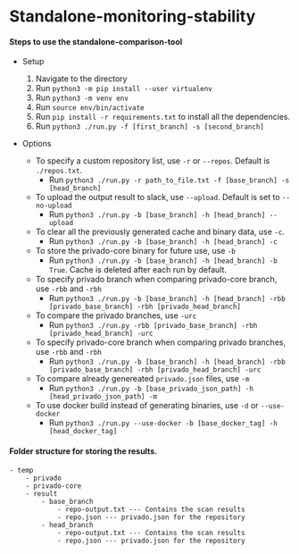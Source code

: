 # Standalone-monitoring-stability

#### Steps to use the standalone-comparison-tool

* Setup
	1. Navigate to the directory
	2. Run `python3 -m pip install --user virtualenv`
	3. Run `python3 -m venv env`
	4. Run `source env/bin/activate`
	5. Run `pip install -r requirements.txt` to install all the dependencies.
	6. Run `python3 ./run.py -f [first_branch] -s [second_branch]`


* Options
	* To specify a custom repository list, use `-r` or `--repos`. Default is `./repos.txt`.
	  	* Run `python3 ./run.py -r path_to_file.txt -f [base_branch] -s [head_branch]`
	* To upload the output result to slack, use `--upload`. Default is set to `--no-upload`
		* Run `python3 ./run.py -b [base_branch] -h [head_branch] --upload`
	* To clear all the previously generated cache and binary data, use `-c`. 
		* Run `python3 ./run.py -b [base_branch] -h [head_branch] -c`
	* To store the privado-core binary for future use, use `-b`
		* Run `python3 ./run.py -b [base_branch] -h [head_branch] -b True`. Cache is deleted after each run by default.
    * To specify privado branch when comparing privado-core branch, use `-rbb` and `-rbh`
  		* Run `python3 ./run.py -b [base_branch] -h [head_branch] -rbb [privado_base_branch] -rbh [privado_head_branch]`
    * To compare the privado branches, use `-urc`
  		* Run `python3 ./run.py -rbb [privado_base_branch] -rbh [privado_head_branch] -urc`
    * To specify privado-core branch when comparing privado branches, use `-rbb` and `-rbh`
  		* Run `python3 ./run.py -b [base_branch] -h [head_branch] -rbb [privado_base_branch] -rbh [privado_head_branch] -urc`
    * To compare already genereated `privado.json` files, use `-m`
      * Run `python3 ./run.py -b [base_privado_json_path] -h [head_privado_json_path] -m`
    * To use docker build instead of generating binaries, use `-d` or `--use-docker`
      * Run `python3 ./run.py --use-docker -b [base_docker_tag] -h [head_docker_tag]`


#### Folder structure for storing the results.
```
- temp
	- privado
	- privado-core
	- result
		- base_branch
			- repo-output.txt --- Contains the scan results
			- repo.json --- privado.json for the repository
		- head_branch
			- repo-output.txt --- Contains the scan results
			- repo.json --- privado.json for the repository
```		
